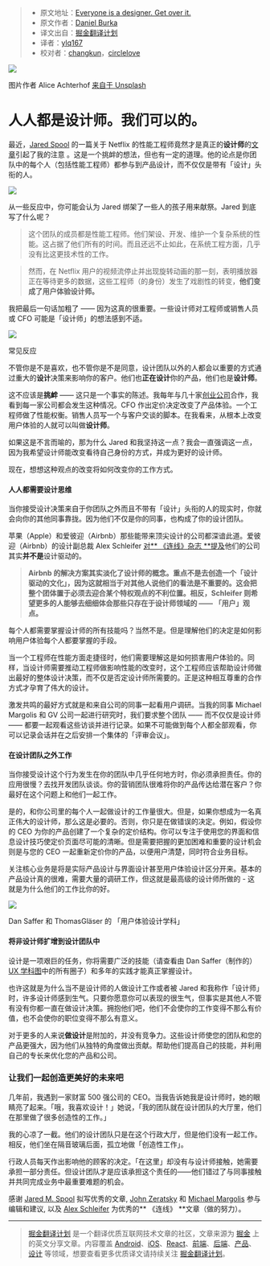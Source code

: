 > * 原文地址：[Everyone is a designer. Get over it.](https://library.gv.com/everyone-is-a-designer-get-over-it-501cc9a2f434)
> * 原文作者：[Daniel Burka](https://library.gv.com/@dburka)
> * 译文出自：[掘金翻译计划](https://github.com/xitu/gold-miner)
> * 译者：[ylq167](https://github.com/ylq167)
> * 校对者：[changkun](https://github.com/changkun)，[circlelove](https://github.com/circlelove)


![](https://cdn-images-1.medium.com/max/2000/1*xIoFsnWI_2-1VOy00a2KrQ.jpeg)

图片作者 Alice Achterhof [来自于 Unsplash](https://unsplash.com/search/designer-paint?photo=FwF_fKj5tBo)

# 人人都是设计师。我们可以的。 #

最近，[Jared Spool](https://www.uie.com/about/) 的一篇关于 Netflix 的性能工程师竟然才是真正的**设计师**的[文章](https://articles.uie.com/signup/)引起了我的注意 。这是一个挑衅的想法，但也有一定的道理。他的论点是你团队中的每个人（包括性能工程师）都参与到产品设计，而不仅仅是带有「设计」头衔的人。

![](https://cdn-images-1.medium.com/max/800/1*qLoczEHONP188zelJbn-6w@2x.png)

从一些反应中，你可能会认为 Jared 绑架了一些人的孩子用来献祭。Jared 到底写了什么呢？

> 这个团队的成员都是性能工程师。他们架设、开发、维护一个复杂系统的性能。这占据了他们所有的时间。而且还远不止如此，在系统工程方面，几乎没有比这更技术性的工作。

> 然而，在 Netflix 用户的视频流停止并出现旋转动画的那一刻，表明播放器正在等待更多的数据，这些工程师（的身份）发生了戏剧性的转变，**他们变成了用户体验设计师。**

我把最后一句话加粗了 —— 因为这真的很重要。一些设计师对工程师或销售人员或 CFO 可能是「设计师」的想法感到不适。

![](https://cdn-images-1.medium.com/max/800/1*ErZDaGRy3mJ19jGdWqeJgA@2x.png)

常见反应

不管你是不是喜欢，也不管你是不是同意，设计团队以外的人都会以重要的方式通过重大的**设计**决策来影响你的客户。他们也**正在设计**你的产品，他们也是**设计师**。

这不应该是**挑衅** —— 这只是一个事实的陈述。我每年与几十家[创业公司](http://www.gv.com/portfolio/)合作，我看到每一家公司都会发生这种情况。CFO 作出定价决定改变了产品体验。一个工程师做了性能权衡。销售人员写一个与客户交谈的脚本。在我看来，从根本上改变用户体验的人就可以叫做**设计师**。

如果这是不言而喻的，那为什么 Jared 和我坚持这一点？我会一直强调这一点，因为我希望设计师能改变看待自己身份的方式，并成为更好的设计师。

现在，想想这种观点的改变将如何改变你的工作方式。

#### 人人都需要设计思维 ####

当你接受设计决策来自于你团队之外而且不带有「设计」头衔的人的现实时，你就会向你的其他同事靠拢。因为他们不仅是你的同事，也构成了你的设计团队。

苹果（Apple）和爱彼迎（Airbnb）那些能带来顶尖设计的公司都深谙此道。爱彼迎（Airbnb）的设计副总裁 Alex Schleifer [对** 《连线》杂志 **提及](https://www.wired.com/2015/01/airbnbs-new-head-design-believes-design-led-companies-dont-work/)他们的公司其实**并不是**设计驱动的。

>**Airbnb 的解决方案其实淡化了设计师的概念。重点不是去创造一个「设计驱动的文化」，因为这就相当于对其他人说他们的看法是不重要的。这会把整个团体置于必须去迎合某个特权观点的不利位置。相反，Schleifer 则希望更多的人能够去细细体会那些只存在于设计师领域的 —— 「用户」观点。**

每个人都需要掌握设计师的所有技能吗？当然不是。但是理解他们的决定是如何影响用户体验每个人都要掌握的手段。

当一个工程师在性能方面走捷径时，他们需要理解这是如何损害用户体验的。同样，当设计师需要推动工程师做影响性能的改变时，这个工程师应该帮助设计师做出最好的整体设计决策，而不仅是否定设计师所需要的。正是这种相互尊重的合作方式才孕育了伟大的设计。

激发共鸣的最好方式就是和来自公司的同事一起看用户调研。当我的同事 Michael Margolis 和 GV 公司一起进行研究时，我们要求整个团队 —— 而不仅仅是设计师 —— 都要一起观看这些访谈并进行记录。如果不可能做到每个人都全部观看，你可以记录会话并在之后安排一个集体的「评审会议」。

#### 在设计团队之外工作 ####

当你接受设计这个行为发生在你的团队中几乎任何地方时，你必须承担责任。你的应用很慢？去找开发团队谈谈。你的营销团队很难将你的产品传达给潜在客户？你最好在这个问题上和他们一起工作。

是的，和你公司里的每个人一起做设计的工作量很大。但是，如果你想成为一名真正伟大的设计师，那么这是必要的。否则，你只是在做错误的决定。例如，假设你的 CEO 为你的产品创建了一个复杂的定价结构。你可以专注于使用您的界面和信息设计技巧使定价页面尽可能的清晰。但是需要把握的更加困难和重要的设计机会则是与您的 CEO 一起重新定价你的产品，以便用户清楚，同时符合业务目标。

关注核心业务是将是实际产品设计与界面设计甚至用户体验设计区分开来。基本的产品设计真的很难，需要大量的调研工作，但这就是最高级的设计师所做的 - 这就是为什么他们的工作比你的好。

![](https://cdn-images-1.medium.com/max/600/1*czW-2nrN_3l50ZzgYQYqlw@2x.png)

Dan Saffer 和 ThomasGläser 的 「用户体验设计学科」

#### 将非设计师扩增到设计团队中 ####

设计是一项艰巨的任务，你将需要广泛的技能（请查看由 Dan Saffer（制作的）[UX 学科图](https://www.fastcodesign.com/1671735/infographic-the-intricate-anatomy-of-ux-design)中的所有圈子）和多年的实践才能真正掌握设计。

也许这就是为什么当不是设计师的人做设计工作或者被 Jared 和我称作「设计师」时，许多设计师感到生气。只要你愿意你可以表现的很生气，但事实是其他人不管有没有你都一直在做设计决策。拥抱他们吧，他们不会使你的工作变得不那么有价值，也不会使你的职位变得不那么有意义。

对于更多的人来说**做设计**是附加的，并没有竞争力。这些设计师使您的团队和您的产品更强大，因为他们从独特的角度做出贡献。帮助他们提高自己的技能，并利用自己的专长来优化您的产品和公司。

### **让我们一起创造更美好的未来吧** ###

几年前，我遇到一家财富 500 强公司的 CEO。当我告诉她我是设计师时，她的眼睛亮了起来。「哦，我喜欢设计！」她说，「我的团队就在设计团队的大厅里，他们在那里做了很多创造性的工作。」

我的心凉了一截。他们的设计团队只是在这个行政大厅，但是他们没有一起工作。相反，他们坐在隔音玻璃后面，孤立地做「创造性工作」。

行政人员每天作出影响他的顾客的决定。「在这里」却没有与设计师接触，她需要承担一部分责任。但设计团队才是应该承担这个责任的——他们错过了与同事接触并共同完成业务中最重要难题的机会。

感谢 [Jared M. Spool](https://medium.com/@jmspool) 拟写优秀的文章, [John Zeratsky](https://medium.com/@jazer) 和 [Michael Margolis](https://medium.com/@mmargolis) 参与编辑和建议, 以及 [Alex Schleifer](https://medium.com/@alexoid) 为优秀的** 《连线》 **文章（做的努力）。

---

> [掘金翻译计划](https://github.com/xitu/gold-miner) 是一个翻译优质互联网技术文章的社区，文章来源为 [掘金](https://juejin.im) 上的英文分享文章。内容覆盖 [Android](https://github.com/xitu/gold-miner#android)、[iOS](https://github.com/xitu/gold-miner#ios)、[React](https://github.com/xitu/gold-miner#react)、[前端](https://github.com/xitu/gold-miner#前端)、[后端](https://github.com/xitu/gold-miner#后端)、[产品](https://github.com/xitu/gold-miner#产品)、[设计](https://github.com/xitu/gold-miner#设计) 等领域，想要查看更多优质译文请持续关注 [掘金翻译计划](https://github.com/xitu/gold-miner)。
